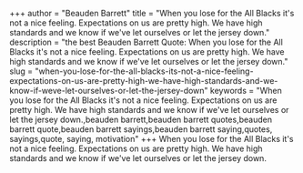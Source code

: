 +++
author = "Beauden Barrett"
title = "When you lose for the All Blacks it's not a nice feeling. Expectations on us are pretty high. We have high standards and we know if we've let ourselves or let the jersey down."
description = "the best Beauden Barrett Quote: When you lose for the All Blacks it's not a nice feeling. Expectations on us are pretty high. We have high standards and we know if we've let ourselves or let the jersey down."
slug = "when-you-lose-for-the-all-blacks-its-not-a-nice-feeling-expectations-on-us-are-pretty-high-we-have-high-standards-and-we-know-if-weve-let-ourselves-or-let-the-jersey-down"
keywords = "When you lose for the All Blacks it's not a nice feeling. Expectations on us are pretty high. We have high standards and we know if we've let ourselves or let the jersey down.,beauden barrett,beauden barrett quotes,beauden barrett quote,beauden barrett sayings,beauden barrett saying,quotes, sayings,quote, saying, motivation"
+++
When you lose for the All Blacks it's not a nice feeling. Expectations on us are pretty high. We have high standards and we know if we've let ourselves or let the jersey down.
